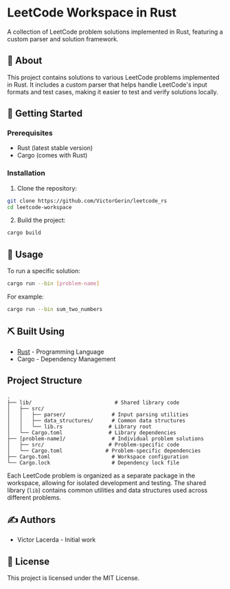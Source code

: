 # LeetCode Workspace in Rust

A collection of LeetCode problem solutions implemented in Rust, featuring a custom parser and solution framework.

## 🧐 About

This project contains solutions to various LeetCode problems implemented in Rust. It includes a custom parser that helps handle LeetCode's input formats and test cases, making it easier to test and verify solutions locally.

## 🏁 Getting Started

### Prerequisites

- Rust (latest stable version)
- Cargo (comes with Rust)

### Installation

1. Clone the repository:
```bash
git clone https://github.com/VictorGerin/leetcode_rs
cd leetcode-workspace
```

2. Build the project:
```bash
cargo build
```

## 🎈 Usage

To run a specific solution:

```bash
cargo run --bin [problem-name]
```

For example:
```bash
cargo run --bin sum_two_numbers
```

## ⛏️ Built Using

- [Rust](https://www.rust-lang.org/) - Programming Language
- Cargo - Dependency Management

## Project Structure

```
.
├── lib/                           # Shared library code
│   ├── src/
│   │   ├── parser/               # Input parsing utilities
│   │   ├── data_structures/      # Common data structures
│   │   └── lib.rs               # Library root
│   └── Cargo.toml               # Library dependencies
├── [problem-name]/               # Individual problem solutions
│   ├── src/                     # Problem-specific code
│   └── Cargo.toml              # Problem-specific dependencies
├── Cargo.toml                    # Workspace configuration
└── Cargo.lock                    # Dependency lock file
```

Each LeetCode problem is organized as a separate package in the workspace, allowing for isolated development and testing. The shared library (`lib`) contains common utilities and data structures used across different problems.

## ✍️ Authors

- Victor Lacerda - Initial work

## 📝 License

This project is licensed under the MIT License.
